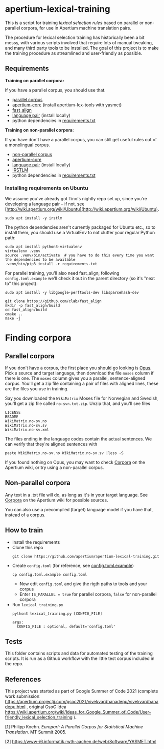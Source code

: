 # apertium-lexical-training

This is a script for training *lexical selection rules* based on parallel or non-parallel corpora, for use in Apertium machine translation pairs.

The procedure for lexical selection training has historically been a bit messy, with various scripts involved that require lots of manual tweaking, and many third party tools to be installed. The goal of this project is to make the training procedure as streamlined and user-friendly as possible.

## Requirements

**Training on parallel corpora:**

If you have a parallel corpus, you should use that.

- [parallel corpus](https://wiki.apertium.org/wiki/Corpora)
- [apertium-core](https://wiki.apertium.org/wiki/Installation) (install apertium-lex-tools with yasmet)
- [fast_align](https://github.com/clab/fast_align)
- [language pair](https://wiki.apertium.org/wiki/List_of_language_pairs) (install locally)
- python dependencies in [requirements.txt](requirements.txt)

**Training on non-parallel corpora:**

If you have don't have a parallel corpus, you can still get useful rules out of a monolingual corpus.

- [non-parallel corpus](https://wiki.apertium.org/wiki/Corpora)
- [apertium-core](https://wiki.apertium.org/wiki/Installation)
- [language pair](https://wiki.apertium.org/wiki/List_of_language_pairs) (install locally)
- [IRSTLM](https://wiki.apertium.org/wiki/IRSTLM)
- python dependencies in [requirements.txt](requirements.txt)


### Installing requirements on Ubuntu

We assume you've already got Tino's nightly repo set up, since you're
developing a language pair – if not, see
[http://wiki.apertium.org/wiki/Ubuntu](http://wiki.apertium.org/wiki/Ubuntu).

```
sudo apt install -y irstlm
```

The python dependencies aren't currently packaged for Ubuntu
etc., so to install them, you should use
a VirtualEnv to not clutter your regular Python path:
```
sudo apt install python3-virtualenv
virtualenv .venv
source .venv/bin/activate  # you have to do this every time you want the dependencies to be available
.venv/bin/pip3 install -r requirements.txt
```

For parallel training, you'll also need fast_align; following
`config.toml.example` we'll check it out in the parent directory (so
it's "next to" this project):

```
sudo apt install -y libgoogle-perftools-dev libsparsehash-dev

git clone https://github.com/clab/fast_align
mkdir -p fast_align/build
cd fast_align/build
cmake ..
make -j
```

# Finding corpora

## Parallel corpora

If you don't have a corpus, the first place you should go looking is
[Opus](https://opus.nlpl.eu/). Pick a source and target language, then
download the file `moses` column if there is one. The `moses` column
gives you a parallel, sentence-aligned corpus. You'll get a zip file
containing a pair of files with aligned lines, these are the files you
use in training.

Say you downloaded the `WikiMatrix` Moses file for Norwegian and
Swedish, you'll get a zip file called `no-svn.txt.zip`. Unzip that,
and you'll see files

    LICENSE
    README
    WikiMatrix.no-sv.no
    WikiMatrix.no-sv.sv
    WikiMatrix.no-sv.xml

The files ending in the language codes contain the actual
sentences. We can verify that they're aligned sentences with

    paste WikiMatrix.no-sv.no WikiMatrix.no-sv.sv |less -S

If you found nothing on Opus, you may want to check
[Corpora](https://wiki.apertium.org/wiki/Corpora) on the Apertium
wiki, or try using a non-parallel corpus.

## Non-parallel corpora

Any text in a .txt file will do, as long as it's in your target
language. See [Corpora](https://wiki.apertium.org/wiki/Corpora) on the
Apertium wiki for possible sources.

You can also use a precompiled (target) language model if you have
that, instead of a corpus.

## How to train

- Install the requirements
- Clone this repo<br>
  ```
  git clone https://github.com/apertium/apertium-lexical-training.git
  ```
- Create `config.toml` (for reference, see [config.toml.example](config.toml.example))
  ```
  cp config.toml.example config.toml
  ```
  - Now edit `config.toml` and give the rigth paths to tools and your corpus
  - Enter `IS_PARALLEL = true` for parallel corpora, `false` for non-parallel corpora
- Run `lexical_training.py`<br>
  ```
  python3 lexical_training.py [CONFIG_FILE]

  args:
    CONFIG_FILE : optional, default='config.toml'
  ```

## Tests

This folder contains scripts and data for automated testing of the training scripts. It is run as a Github workflow with the little test corpus included in the repo.

## References

This project was started as part of Google Summer of Code 2021 (complete work submission: https://apertium.projectjj.com/gsoc2021/vivekvardhanadepu/vivekvardhanadepu.html ,
original GsoC Idea https://wiki.apertium.org/wiki/Ideas_for_Google_Summer_of_Code/User-friendly_lexical_selection_training ).

<a id="1">[1]</a>
Philipp Koehn.
*Europarl: A Parallel Corpus for Statistical Machine Translation.*
MT Summit 2005.

<a id="2">[2]</a>
https://www-i6.informatik.rwth-aachen.de/web/Software/YASMET.html
